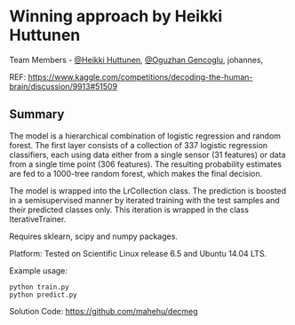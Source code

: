 # Winning approach by Heikki Huttunen

Team Members - [@Heikki Huttunen](https://github.com/mahehu/decmeg), [@Oguzhan Gencoglu](https://github.com/ogencoglu), johannes,

REF: https://www.kaggle.com/competitions/decoding-the-human-brain/discussion/9913#51509

## Summary

The model is a hierarchical combination of logistic regression and random forest. The first layer consists of a collection of 337 logistic regression classifiers, each using data either from a single sensor (31 features) or data from a single time point (306 features). The resulting probability estimates are fed to a 1000-tree random forest, which makes the final decision.

The model is wrapped into the LrCollection class. The prediction is boosted in a semisupervised manner by iterated training with the test samples and their predicted classes only. This iteration is wrapped in the class IterativeTrainer.

Requires sklearn, scipy and numpy packages.

Platform: Tested on Scientific Linux release 6.5 and Ubuntu 14.04 LTS.

Example usage:

```
python train.py
python predict.py
```

Solution Code: https://github.com/mahehu/decmeg
